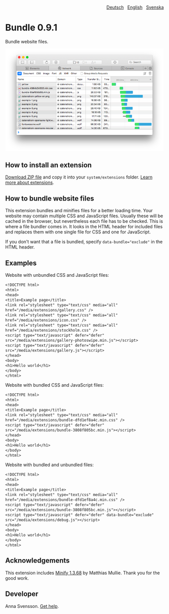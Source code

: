 <p align="right"><a href="README-de.md">Deutsch</a> &nbsp; <a href="README.md">English</a> &nbsp; <a href="README-sv.md">Svenska</a></p>

# Bundle 0.9.1

Bundle website files.

<p align="center"><img src="SCREENSHOT.png" alt="Screenshot"></p>

## How to install an extension

[Download ZIP file](https://github.com/annaesvensson/yellow-bundle/archive/refs/heads/main.zip) and copy it into your `system/extensions` folder. [Learn more about extensions](https://github.com/annaesvensson/yellow-update).

## How to bundle website files

This extension bundles and minifies files for a better loading time. Your website may contain multiple CSS and JavaScript files. Usually these will be cached in the browser, but nevertheless each file has to be checked. This is where a file bundler comes in. It looks in the HTML header for included files and replaces them with one single file for CSS and one for JavaScript.

If you don't want that a file is bundled, specify `data-bundle="exclude"` in the HTML header.

## Examples

Website with unbundled CSS and JavaScript files:

```
<!DOCTYPE html>
<html>
<head>
<title>Example page</title>
<link rel="stylesheet" type="text/css" media="all" href="/media/extensions/gallery.css" />
<link rel="stylesheet" type="text/css" media="all" href="/media/extensions/icon.css" />
<link rel="stylesheet" type="text/css" media="all" href="/media/extensions/stockholm.css" />
<script type="text/javascript" defer="defer" src="/media/extensions/gallery-photoswipe.min.js"></script>
<script type="text/javascript" defer="defer" src="/media/extensions/gallery.js"></script>
</head>
<body>
<h1>Hello world</h1>
</body>
</html>
```

Website with bundled CSS and JavaScript files:

```
<!DOCTYPE html>
<html>
<head>
<title>Example page</title>
<link rel="stylesheet" type="text/css" media="all" href="/media/extensions/bundle-dfd1ef8a4c.min.css" />
<script type="text/javascript" defer="defer" src="/media/extensions/bundle-3808f805bc.min.js"></script>
</head>
<body>
<h1>Hello world</h1>
</body>
</html>
```

Website with bundled and unbundled files:

```
<!DOCTYPE html>
<html>
<head>
<title>Example page</title>
<link rel="stylesheet" type="text/css" media="all" href="/media/extensions/bundle-dfd1ef8a4c.min.css" />
<script type="text/javascript" defer="defer" src="/media/extensions/bundle-3808f805bc.min.js"></script>
<script type="text/javascript" defer="defer" data-bundle="exclude" src="/media/extensions/debug.js"></script>
</head>
<body>
<h1>Hello world</h1>
</body>
</html>
```

## Acknowledgements

This extension includes [Minify 1.3.68](https://github.com/matthiasmullie/minify) by Matthias Mullie. Thank you for the good work.

## Developer

Anna Svensson. [Get help](https://datenstrom.se/yellow/help/).
